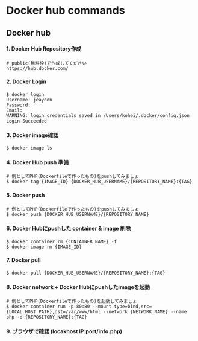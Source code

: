 # Docker hub commands

## Docker hub

#### 1. Docker Hub Repository作成 

```
# public(無料枠)で作成してください
https://hub.docker.com/
```

#### 2. Docker Login

```
$ docker login
Username: jeayoon
Password:
Email: 
WARNING: login credentials saved in /Users/kohei/.docker/config.json
Login Succeeded
```

#### 3. Docker image確認

```
$ docker image ls
```

#### 4. Docker Hub push 準備

```
# 例としてPHP(Dockerfileで作ったもの)をpushしてみましょ
$ docker tag {IMAGE_ID} {DOCKER_HUB_USERNAME}/{REPOSITORY_NAME}:{TAG}
```

#### 5. Docker push

```
# 例としてPHP(Dockerfileで作ったもの)をpushしてみましょ
$ docker push {DOCKER_HUB_USERNAME}/{REPOSITORY_NAME}
```

#### 6. Docker Hubにpushした container & image 削除

```
$ docker container rm {CONTAINER_NAME} -f
$ docker image rm {IMAGE_ID}
```

#### 7. Docker pull

```
$ docker pull {DOCKER_HUB_USERNAME}/{REPOSITORY_NAME}:{TAG}
```

#### 8. Docker network + Docker Hubにpushしたimageを起動

```
# 例としてPHP(Dockerfileで作ったもの)を起動してみましょ
$ docker container run -p 80:80 --mount type=bind,src={LOCAL_HOST_PATH},dst=/var/www/html --network {NETWORK_NAME} --name php -d {REPOSITORY_NAME}:{TAG}

```

#### 9. ブラウザで確認 (locakhost IP:port/info.php)

